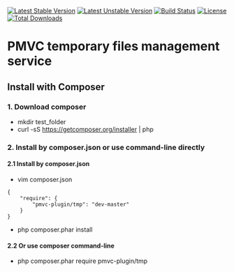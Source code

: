 [![Latest Stable Version](https://poser.pugx.org/pmvc-plugin/tmp/v/stable)](https://packagist.org/packages/pmvc-plugin/tmp) 
[![Latest Unstable Version](https://poser.pugx.org/pmvc-plugin/tmp/v/unstable)](https://packagist.org/packages/pmvc-plugin/tmp) 
[![Build Status](https://travis-ci.org/pmvc-plugin/tmp.svg?branch=master)](https://travis-ci.org/pmvc-plugin/tmp)
[![License](https://poser.pugx.org/pmvc-plugin/tmp/license)](https://packagist.org/packages/pmvc-plugin/tmp)
[![Total Downloads](https://poser.pugx.org/pmvc-plugin/tmp/downloads)](https://packagist.org/packages/pmvc-plugin/tmp) 

PMVC temporary files management service
===============

## Install with Composer
### 1. Download composer
   * mkdir test_folder
   * curl -sS https://getcomposer.org/installer | php

### 2. Install by composer.json or use command-line directly
#### 2.1 Install by composer.json
   * vim composer.json
```
{
    "require": {
        "pmvc-plugin/tmp": "dev-master"
    }
}
```
   * php composer.phar install

#### 2.2 Or use composer command-line
   * php composer.phar require pmvc-plugin/tmp

